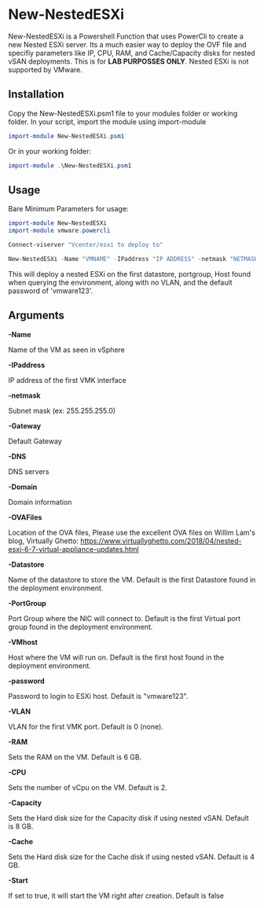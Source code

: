 # New-NestedESXi

New-NestedESXi is a Powershell Function that uses PowerCli to create a new Nested ESXi server. Its a much easier way to deploy the OVF file and specifiy parameters like IP, CPU, RAM, and Cache/Capacity disks for nested vSAN deployments. This is for **LAB PURPOSSES ONLY**. Nested ESXi is not supported by VMware.

## Installation

Copy the New-NestedESXi.psm1 file to your modules folder or working folder. In your script, import the module using import-module

```PowerShell
import-module New-NestedESXi.psm1
```

Or in your working folder:

```PowerShell
import-module .\New-NestedESXi.psm1
```

## Usage
Bare Minimum Parameters for usage:

```PowerShell
import-module New-NestedESXi
import-module vmware.powercli

Connect-viserver "Vcenter/esxi to deploy to"

New-NestedESXi -Name "VMNAME" -IPaddress "IP ADDRESS" -netmask "NETMASK" -Gateway "Default Gateway" -DNS "DNS Server IP" -Domain "Domain Name" -OVAFiles "Localtion of OVA files"

```
This will deploy a nested ESXi on the first datastore, portgroup, Host found when querying the environment, along with no VLAN, and the default password of 'vmware123'.

## Arguments

**-Name**

Name of the VM as seen in vSphere

**-IPaddress**

IP address of the first VMK interface

**-netmask**

Subnet mask (ex: 255.255.255.0)

**-Gateway**

Default Gateway

**-DNS**

DNS servers

**-Domain**

Domain information

**-OVAFiles**

Location of the OVA files, Please use the excellent OVA files on Willim Lam's blog, Virtually Ghetto: https://www.virtuallyghetto.com/2018/04/nested-esxi-6-7-virtual-appliance-updates.html


**-Datastore**

Name of the datastore to store the VM. Default is the first Datastore found in the deployment environment.

**-PortGroup**

Port Group where the NIC will connect to. Default is the first Virtual port group found in the deployment environment.

**-VMhost**

Host where the VM will run on. Default is the first host found in the deployment environment.

**-password**

Password to login to ESXi host. Default is "vmware123".

**-VLAN**

VLAN for the first VMK port. Default is 0 (none).

**-RAM**

Sets the RAM on the VM. Default is 6 GB.

**-CPU**

Sets the number of vCpu on the VM. Default is 2.

**-Capacity**

Sets the Hard disk size for the Capacity disk if using nested vSAN. Default is 8 GB.

**-Cache**

Sets the Hard disk size for the Cache disk if using nested vSAN. Default is 4 GB.

**-Start**

If set to true, it will start the VM right after creation. Default is false

